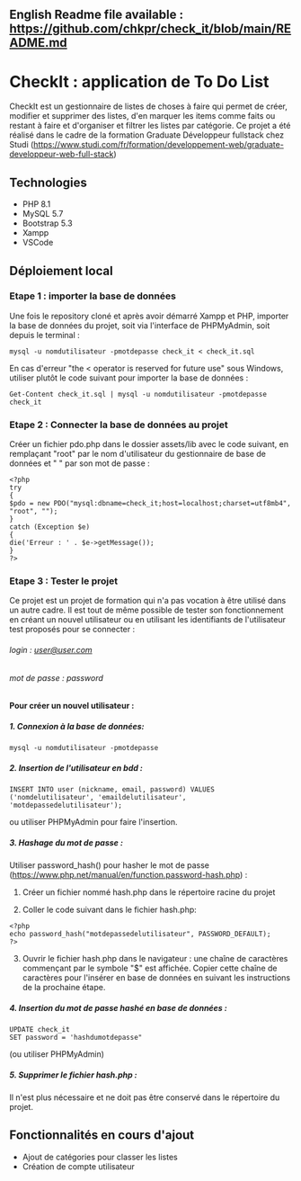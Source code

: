 ## English Readme file available : https://github.com/chkpr/check_it/blob/main/README.md

# CheckIt : application de To Do List

CheckIt est un gestionnaire de listes de choses à faire qui permet de créer, modifier et supprimer des listes, d'en marquer les items comme faits ou restant à faire et d'organiser et filtrer les listes par catégorie.
Ce projet a été réalisé dans le cadre de la formation Graduate Développeur fullstack chez Studi (https://www.studi.com/fr/formation/developpement-web/graduate-developpeur-web-full-stack)

## Technologies

- PHP 8.1
- MySQL 5.7
- Bootstrap 5.3
- Xampp
- VSCode

## Déploiement local

### Etape 1 : importer la base de données

Une fois le repository cloné et après avoir démarré Xampp et PHP, importer la base de données du projet, soit via l'interface de PHPMyAdmin, soit depuis le terminal :

```
mysql -u nomdutilisateur -pmotdepasse check_it < check_it.sql
```

En cas d'erreur "the < operator is reserved for future use" sous Windows, utiliser plutôt le code suivant pour importer la base de données :

```
Get-Content check_it.sql | mysql -u nomdutilisateur -pmotdepasse check_it
```

### Etape 2 : Connecter la base de données au projet

Créer un fichier pdo.php dans le dossier assets/lib avec le code suivant, en remplaçant "root" par le nom d'utilisateur du gestionnaire de base de données et " " par son mot de passe :

```
<?php
try
{
$pdo = new PDO("mysql:dbname=check_it;host=localhost;charset=utf8mb4", "root", "");
}
catch (Exception $e)
{
die('Erreur : ' . $e->getMessage());
}
?>
```

### Etape 3 : Tester le projet

Ce projet est un projet de formation qui n'a pas vocation à être utilisé dans un autre cadre. Il est tout de même possible de tester son fonctionnement en créant un nouvel utilisateur ou en utilisant les identifiants de l'utilisateur test proposés pour se connecter :

###### login : user@user.com

###### mot de passe : password

#### Pour créer un nouvel utilisateur :

##### 1. Connexion à la base de données:

```
mysql -u nomdutilisateur -pmotdepasse
```

##### 2. Insertion de l'utilisateur en bdd :

```
INSERT INTO user (nickname, email, password) VALUES ('nomdelutilisateur', 'emaildelutilisateur', 'motdepassedelutilisateur');
```

ou utiliser PHPMyAdmin pour faire l'insertion.

##### 3. Hashage du mot de passe :

Utiliser password_hash() pour hasher le mot de passe (https://www.php.net/manual/en/function.password-hash.php) :

1. Créer un fichier nommé hash.php dans le répertoire racine du projet

2. Coller le code suivant dans le fichier hash.php:

```
<?php
echo password_hash("motdepassedelutilisateur", PASSWORD_DEFAULT);
?>

```

3. Ouvrir le fichier hash.php dans le navigateur : une chaîne de caractères commençant par le symbole "$" est affichée. Copier cette chaîne de caractères pour l'insérer en base de données en suivant les instructions de la prochaine étape.

##### 4. Insertion du mot de passe hashé en base de données :

```
UPDATE check_it
SET password = 'hashdumotdepasse"
```

(ou utiliser PHPMyAdmin)

##### 5. Supprimer le fichier hash.php :

Il n'est plus nécessaire et ne doit pas être conservé dans le répertoire du projet.

## Fonctionnalités en cours d'ajout

- Ajout de catégories pour classer les listes
- Création de compte utilisateur
